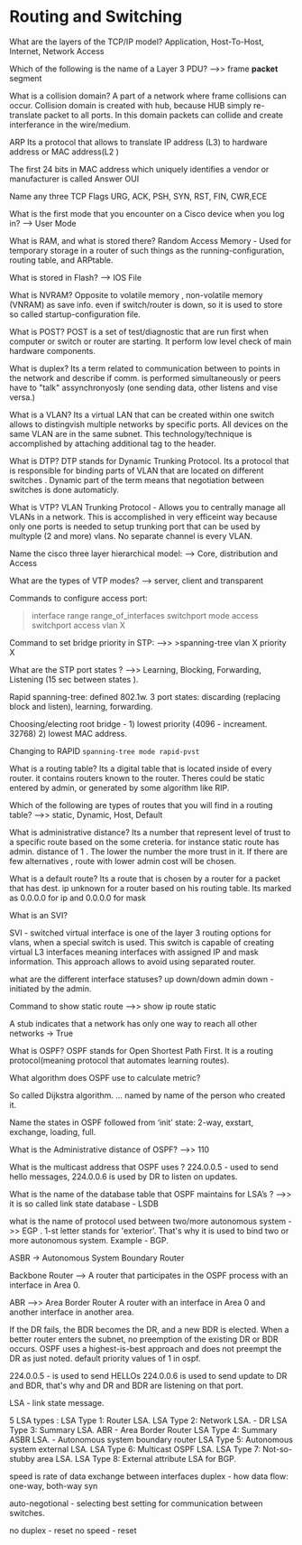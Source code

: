 # Routing and Switching

What are the layers of the TCP/IP model?
Application, Host-To-Host, Internet, Network Access

Which of the following is the name of a Layer 3 PDU?  -->> frame **packet** segment

What is a collision domain?
A part of a network where frame collisions can
occur.
Collision domain is created with hub, because HUB simply re-translate packet to all ports. In this domain packets can collide and create interferance in the wire/medium. 

ARP
Its a protocol that allows to translate IP address (L3) to hardware address or MAC address(L2 )

The first 24 bits in MAC address which uniquely identifies a vendor or manufacturer is  called
Answer OUI

Name any three TCP Flags
URG, ACK, PSH, SYN, RST, FIN, CWR,ECE
 
What is the first mode that you encounter on a Cisco device when you log in? --> User Mode

What is RAM, and what is stored there?
Random Access Memory - Used for temporary storage in a router of such things as the running-configuration, routing table, and ARPtable.

What is stored in Flash? --> IOS File

What is NVRAM?
Opposite to volatile memory , non-volatile memory (VNRAM) as save info. even if switch/router is down, so it is used to store so called startup-configuration file.  

What is POST?
POST is a set of test/diagnostic that are run first when computer or switch or router are starting. It perform low level check of main hardware components. 

What is duplex?
Its a term related to communication between to points in the network and describe if comm. is performed simultaneously or peers have to "talk" assynchronyosly (one sending data, other listens and vise versa.)

What is a VLAN?
Its a virtual LAN that can be created within one switch allows to distingvish multiple networks by specific ports. All devices on the same VLAN are in the same subnet. This technology/technique is accomplished by attaching additional tag to the header. 

What is DTP?
DTP stands for Dynamic Trunking Protocol. Its a protocol that is responsible for binding parts of VLAN that are located on different switches . Dynamic part of the term means that negotiation between switches is done automaticly.

What is VTP?
VLAN Trunking Protocol - Allows you to centrally manage all VLANs in a network. This is accomplished in very efficeint way because only one ports is needed to setup trunking port that can be used by multyple (2 and more) vlans. No separate channel is every VLAN.

Name the cisco three layer hierarchical model: --> Core, distribution and Access

What are the types of VTP modes? --> server, client and transparent

Commands to configure access port:
>interface range range_of_interfaces
>switchport mode access
>switchport access vlan X

Command to set bridge priority in STP: -->> >spanning-tree vlan X priority X

What are the STP port states ? -->> Learning, Blocking, Forwarding, Listening (15 sec between states ).

Rapid spanning-tree: defined 802.1w. 3 port states: discarding (replacing block and listen), learning, forwarding. 

Choosing/electing root bridge - 1) lowest priority (4096 - increament. 32768) 2) lowest MAC address. 

Changing to RAPID 
`spanning-tree mode rapid-pvst`

What is a routing table?
Its a digital table that is located inside of every router. it contains routers known to the router. Theres could be static entered by admin, or generated by some algorithm like RIP.

Which of the following are types of routes that you will find in a routing table? -->> static, Dynamic, Host, Default

What is administrative distance?
Its a number that represent level of trust to a specific route based on the some creteria. for instance static route has admin. distance of 1 . The lower the number the more trust in it. If there are few alternatives , route with lower admin cost will be chosen.

What is a default route?
Its a route that is chosen by a router for a packet that has dest. ip unknown for a router based on his routing table. Its marked as 0.0.0.0 for ip and 0.0.0.0 for mask

What is an SVI?

SVI - switched virtual interface is one of the layer 3 routing options for vlans, when a special switch is used. This switch is capable of creating virtual L3 interfaces meaning interfaces with assigned IP and mask information. This approach allows to avoid using separated router.

what are the different interface statuses?
up
down/down
admin down - initiated by the admin.

Command to show static route -->> show ip route static

A stub indicates that a network has only one way to reach all other networks  ->  True

What is OSPF?
OSPF stands for Open Shortest Path First. It is a routing protocol(meaning protocol that automates learning routes). 

What algorithm does OSPF use to calculate metric?

So called Dijkstra algorithm. ... named by name of the person who created it.

Name the states in OSPF followed from ‘init’ state: 2-way, exstart, exchange, loading, full.

What is the Administrative distance of OSPF?  -->> 110

What is the multicast address that OSPF uses ?  224.0.0.5 - used to send hello messages, 224.0.0.6 is used by DR to listen on updates. 

What is the name of the database table that OSPF maintains for LSA’s ?   -->> it is so called link state database - LSDB

what is the name of  protocol used between two/more  autonomous system  ->> EGP . 1-st letter stands for 'exterior'. That's why it is used to bind two or more autonomous system. Example - BGP.

ASBR -> Autonomous System Boundary Router

Backbone Router --> A router that participates in the OSPF process with an interface in Area 0.

ABR -->> Area Border Router  A router with an interface in Area 0 and another interface in another area.

If the DR fails, the BDR becomes the DR, and a new BDR is elected.
When a better router enters the subnet, no preemption of the existing DR or BDR occurs.
OSPF uses a highest-is-best approach and does not preempt the DR as just noted.
default priority values of 1 in ospf.

224.0.0.5 - is used to send HELLOs
224.0.0.6 is used to send update to DR and BDR, that's why and DR and BDR are listening on that port.

LSA - link state message.

5 LSA types :
    LSA Type 1: Router LSA.
    LSA Type 2: Network LSA. - DR
    LSA Type 3: Summary LSA. ABR - Area Border Router
    LSA Type 4: Summary ASBR LSA. - Autonomous system boundary router
    LSA Type 5: Autonomous system external LSA.
    LSA Type 6: Multicast OSPF LSA.
    LSA Type 7: Not-so-stubby area LSA.
    LSA Type 8: External attribute LSA for BGP.

speed is rate of data exchange between interfaces
duplex - how data flow: one-way, both-way syn

auto-negotional - selecting best setting for communication between switches.

no duplex - reset
no speed - reset 